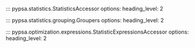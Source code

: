 <!--
SPDX-FileCopyrightText: PyPSA Contributors

SPDX-License-Identifier: CC-BY-4.0
-->

::: pypsa.statistics.StatisticsAccessor
    options:
        heading_level: 2

::: pypsa.statistics.grouping.Groupers
    options:
        heading_level: 2

::: pypsa.optimization.expressions.StatisticExpressionsAccessor
    options:
        heading_level: 2
